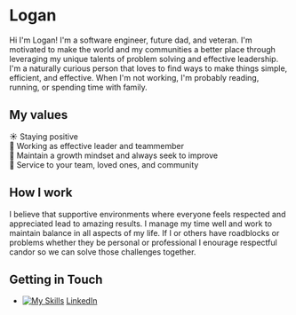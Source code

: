 # Logan
Hi I'm Logan! I'm a software engineer, future dad, and veteran. I'm motivated to make the world and my communities a better place through leveraging my unique talents of problem solving and effective leadership. I'm a naturally curious person that loves to find ways to make things simple, efficient, and effective. When I'm not working, I'm probably reading, running, or spending time with family.

## My values 
☀️ Staying positive  
👏 Working as effective leader and teammember  
🌱 Maintain a growth mindset and always seek to improve  
🦮 Service to your team, loved ones, and community  

## How I work 
I believe that supportive environments where everyone feels respected and appreciated lead to amazing results. I manage my time well and work to maintain balance in all aspects of my life. If I or others have roadblocks or problems whether they be personal or professional I enourage respectful candor so we can solve those challenges together.

## Getting in Touch 
- [![My Skills](https://skillicons.dev/icons?i=linkedin)](https://skillicons.dev)
[LinkedIn]([url](https://www.linkedin.com/in/loganpmatheny/)https://www.linkedin.com/in/loganpmatheny/)
